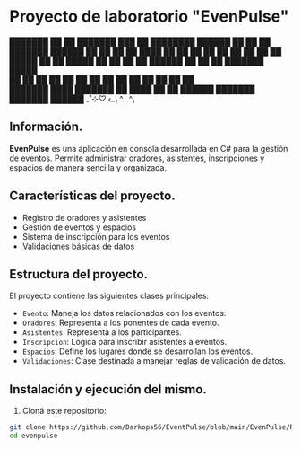 
# Proyecto de laboratorio "EvenPulse" 


███████ ██    ██ ███████ ███    ██ ████████ ██████  ██    ██ ██      ███████ ██████
██      ██    ██ ██      ████   ██    ██    ██   ██ ██    ██ ██      ██      ██      
█████   ██    ██ █████   ██ ██  ██    ██    ██████  ██    ██ ██      ███████ █████   
██       ██  ██  ██      ██  ██ ██    ██    ██      ██    ██ ██           ██ ██                                                  
███████   ████   ███████ ██   ████    ██    ██       ██████  ███████ ███████ ██████
₊˚⊹♡ ᓚ₍ ^. .^₎
                                                                                     
                            
## Información.

**EvenPulse** es una aplicación en consola desarrollada en C# para la gestión de eventos. Permite administrar oradores, asistentes, inscripciones y espacios de manera sencilla y organizada.

## Características del proyecto. 

- Registro de oradores y asistentes
- Gestión de eventos y espacios
- Sistema de inscripción para los eventos
- Validaciones básicas de datos
 
## Estructura del proyecto.

El proyecto contiene las siguientes clases principales:

- `Evento`: Maneja los datos relacionados con los eventos.
- `Oradores`: Representa a los ponentes de cada evento.
- `Asistentes`: Representa a los participantes.
- `Inscripcion`: Lógica para inscribir asistentes a eventos.
- `Espacios`: Define los lugares donde se desarrollan los eventos.
- `Validaciones`: Clase destinada a manejar reglas de validación de datos.

## Instalación y ejecución del mismo. 

1. Cloná este repositorio:

```bash
git clone https://github.com/Darkops56/EventPulse/blob/main/EvenPulse/Program.cs
cd evenpulse
